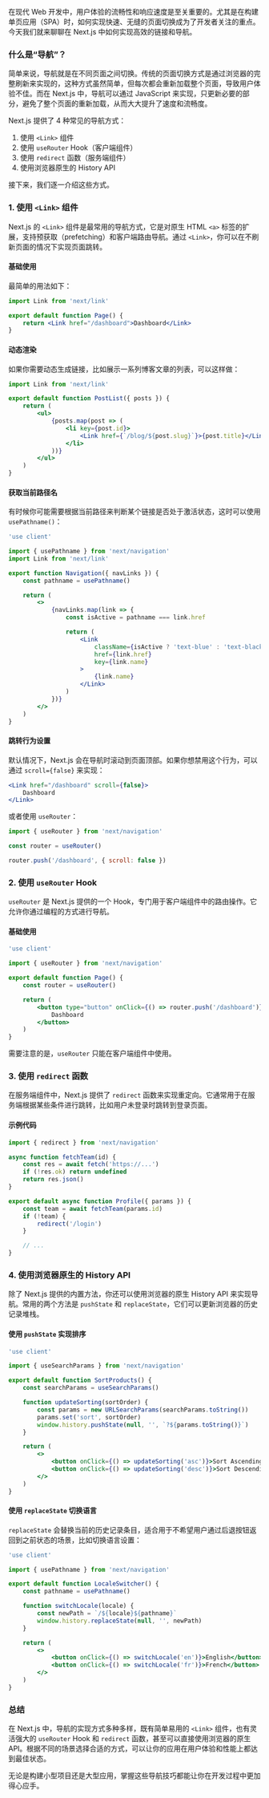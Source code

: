 在现代 Web 开发中，用户体验的流畅性和响应速度是至关重要的。尤其是在构建单页应用（SPA）时，如何实现快速、无缝的页面切换成为了开发者关注的重点。今天我们就来聊聊在 Next.js 中如何实现高效的链接和导航。

### 什么是“导航”？

简单来说，导航就是在不同页面之间切换。传统的页面切换方式是通过浏览器的完整刷新来实现的，这种方式虽然简单，但每次都会重新加载整个页面，导致用户体验不佳。而在 Next.js 中，导航可以通过 JavaScript 来实现，只更新必要的部分，避免了整个页面的重新加载，从而大大提升了速度和流畅度。

Next.js 提供了 4 种常见的导航方式：

1. 使用 `<Link>` 组件
2. 使用 `useRouter` Hook（客户端组件）
3. 使用 `redirect` 函数（服务端组件）
4. 使用浏览器原生的 History API

接下来，我们逐一介绍这些方式。

### 1. 使用 `<Link>` 组件

Next.js 的 `<Link>` 组件是最常用的导航方式，它是对原生 HTML `<a>` 标签的扩展，支持预获取（prefetching）和客户端路由导航。通过 `<Link>`，你可以在不刷新页面的情况下实现页面跳转。

#### 基础使用

最简单的用法如下：

```jsx
import Link from 'next/link'

export default function Page() {
	return <Link href="/dashboard">Dashboard</Link>
}
```

#### 动态渲染

如果你需要动态生成链接，比如展示一系列博客文章的列表，可以这样做：

```jsx
import Link from 'next/link'

export default function PostList({ posts }) {
	return (
		<ul>
			{posts.map(post => (
				<li key={post.id}>
					<Link href={`/blog/${post.slug}`}>{post.title}</Link>
				</li>
			))}
		</ul>
	)
}
```

#### 获取当前路径名

有时候你可能需要根据当前路径来判断某个链接是否处于激活状态，这时可以使用 `usePathname()`：

```jsx
'use client'

import { usePathname } from 'next/navigation'
import Link from 'next/link'

export function Navigation({ navLinks }) {
	const pathname = usePathname()

	return (
		<>
			{navLinks.map(link => {
				const isActive = pathname === link.href

				return (
					<Link
						className={isActive ? 'text-blue' : 'text-black'}
						href={link.href}
						key={link.name}
					>
						{link.name}
					</Link>
				)
			})}
		</>
	)
}
```

#### 跳转行为设置

默认情况下，Next.js 会在导航时滚动到页面顶部。如果你想禁用这个行为，可以通过 `scroll={false}` 来实现：

```jsx
<Link href="/dashboard" scroll={false}>
	Dashboard
</Link>
```

或者使用 `useRouter`：

```jsx
import { useRouter } from 'next/navigation'

const router = useRouter()

router.push('/dashboard', { scroll: false })
```

### 2. 使用 `useRouter` Hook

`useRouter` 是 Next.js 提供的一个 Hook，专门用于客户端组件中的路由操作。它允许你通过编程的方式进行导航。

#### 基础使用

```jsx
'use client'

import { useRouter } from 'next/navigation'

export default function Page() {
	const router = useRouter()

	return (
		<button type="button" onClick={() => router.push('/dashboard')}>
			Dashboard
		</button>
	)
}
```

需要注意的是，`useRouter` 只能在客户端组件中使用。

### 3. 使用 `redirect` 函数

在服务端组件中，Next.js 提供了 `redirect` 函数来实现重定向。它通常用于在服务端根据某些条件进行跳转，比如用户未登录时跳转到登录页面。

#### 示例代码

```jsx
import { redirect } from 'next/navigation'

async function fetchTeam(id) {
	const res = await fetch('https://...')
	if (!res.ok) return undefined
	return res.json()
}

export default async function Profile({ params }) {
	const team = await fetchTeam(params.id)
	if (!team) {
		redirect('/login')
	}

	// ...
}
```

### 4. 使用浏览器原生的 History API

除了 Next.js 提供的内置方法，你还可以使用浏览器的原生 History API 来实现导航。常用的两个方法是 `pushState` 和 `replaceState`，它们可以更新浏览器的历史记录堆栈。

#### 使用 `pushState` 实现排序

```jsx
'use client'

import { useSearchParams } from 'next/navigation'

export default function SortProducts() {
	const searchParams = useSearchParams()

	function updateSorting(sortOrder) {
		const params = new URLSearchParams(searchParams.toString())
		params.set('sort', sortOrder)
		window.history.pushState(null, '', `?${params.toString()}`)
	}

	return (
		<>
			<button onClick={() => updateSorting('asc')}>Sort Ascending</button>
			<button onClick={() => updateSorting('desc')}>Sort Descending</button>
		</>
	)
}
```

#### 使用 `replaceState` 切换语言

`replaceState` 会替换当前的历史记录条目，适合用于不希望用户通过后退按钮返回到之前状态的场景，比如切换语言设置：

```jsx
'use client'

import { usePathname } from 'next/navigation'

export default function LocaleSwitcher() {
	const pathname = usePathname()

	function switchLocale(locale) {
		const newPath = `/${locale}${pathname}`
		window.history.replaceState(null, '', newPath)
	}

	return (
		<>
			<button onClick={() => switchLocale('en')}>English</button>
			<button onClick={() => switchLocale('fr')}>French</button>
		</>
	)
}
```

### 总结

在 Next.js 中，导航的实现方式多种多样，既有简单易用的 `<Link>` 组件，也有灵活强大的 `useRouter` Hook 和 `redirect` 函数，甚至可以直接使用浏览器的原生 API。根据不同的场景选择合适的方式，可以让你的应用在用户体验和性能上都达到最佳状态。

无论是构建小型项目还是大型应用，掌握这些导航技巧都能让你在开发过程中更加得心应手。
